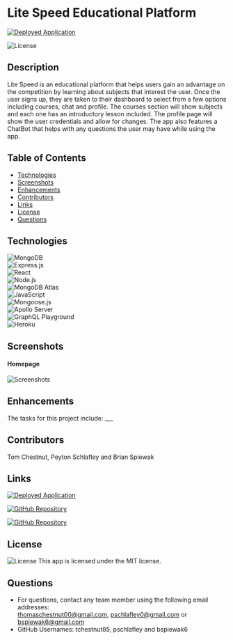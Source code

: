 # Lite Speed Educational Platform

<a href="https://warp-speed.herokuapp.com/">![Deployed Application](https://img.shields.io/badge/Deployed%20App-Warp%20Speed-5498AC?style=for-the-badge)</a>

![License](https://img.shields.io/badge/license-MIT%20License-orange.svg)

## Description
Lite Speed is an educational platform that helps users gain an advantage on the competition by learning about subjects that interest the user. Once the user signs up, they are taken to their dashboard to select from a few options including courses, chat and profile. The courses section will show subjects and each one has an introductory lesson included. The profile page will show the user credentials and allow for changes. The app also features a ChatBot that helps with any questions the user may have while using the app.

## Table of Contents
* [Technologies](#technologies)
* [Screenshots](#screenshots)
* [Enhancements](#enhancements)
* [Contributors](#contributors)
* [Links](#links)
* [License](#license)
* [Questions](#questions)

## Technologies
![MongoDB](https://img.shields.io/badge/MongoDB-4EA94B?style=for-the-badge&logo=mongodb&logoColor=white)  
![Express.js](https://img.shields.io/badge/Express.js-404D59?style=for-the-badge)  
![React](https://img.shields.io/badge/React-20232A?style=for-the-badge&logo=react&logoColor=61DAFB)  
![Node.js](https://img.shields.io/badge/Node.js-43853D?style=for-the-badge&logo=node.js&logoColor=white)  
![MongoDB Atlas](https://img.shields.io/badge/MongoDB%20Atlas-4EA94B?style=for-the-badge&logo=mongodb&logoColor=white)  
![JavaScript](https://img.shields.io/badge/JavaScript-F7DF1E?style=for-the-badge&logo=javascript&logoColor=black)  
![Mongoose.js](https://img.shields.io/badge/Mongoose.js-880000?style=for-the-badge)  
![Apollo Server](https://img.shields.io/badge/Apollo%20Server-20232A?style=for-the-badge)  
![GraphQL Playground](https://img.shields.io/badge/GraphQL-FF4500?style=for-the-badge)    
![Heroku](https://img.shields.io/badge/Heroku-430098?style=for-the-badge&logo=heroku&logoColor=white)  

## Screenshots
#### Homepage
![Screenshots]()

## Enhancements
The tasks for this project include: ___

## Contributors
Tom Chestnut, Peyton Schlafley and Brian Spiewak


## Links
<a href="https://warp-speed.herokuapp.com/">![Deployed Application](https://img.shields.io/badge/Deployed%20App-Warp%20Speed-5498AC?style=for-the-badge)</a> 

<a href="https://github.com/tchestnut85/warp-speed">![GitHub Repository](https://img.shields.io/badge/GitHub%20Repository-100000?style=for-the-badge&logo=github&logoColor=white)</a>  

<a href="https://github.com/users/tchestnut85/projects/1">![GitHub Repository](https://img.shields.io/badge/GitHub%20Projects-100000?style=for-the-badge&logo=github&logoColor=white)</a> 

## License
![License](https://img.shields.io/badge/license-MIT%20License-orange.svg)
This app is licensed under the MIT license.

## Questions 
* For questions, contact any team member using the following email addresses: <br> thomaschestnut00@gmail.com, pschlafley0@gmail.com or bspiewak6@gmail.com 
* GitHub Usernames: tchestnut85, pschlafley and bspiewak6

